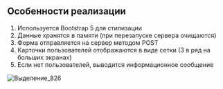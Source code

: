 ## Особенности реализации

1. Используется Bootstrap 5 для стилизации
2. Данные хранятся в памяти (при перезапуске сервера очищаются)
3. Форма отправляется на сервер методом POST
4. Карточки пользователей отображаются в виде сетки (3 в ряд на больших экранах)
5. Если нет пользователей, выводится информационное сообщение

![Выделение_826](https://github.com/user-attachments/assets/d021881a-45c3-4817-bebc-713a37b0fafa)
